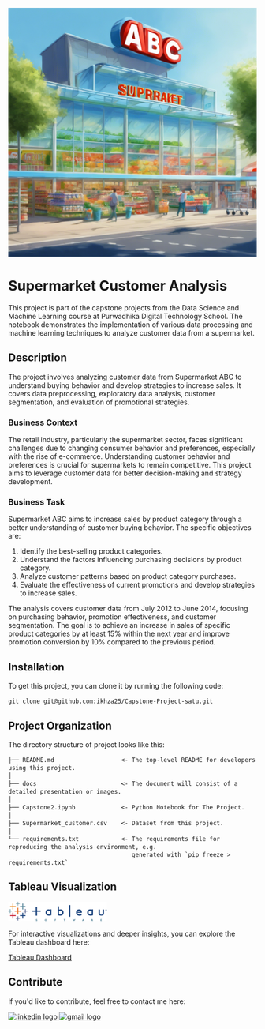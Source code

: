 ﻿﻿![Header](./docs/6b32bc16d757ed3abd92e3896dab5451f482ba3d4e8e98266de3104ba6bfac38.jpg)

# Supermarket Customer Analysis

This project is part of the capstone projects from the Data Science and Machine Learning course at Purwadhika Digital Technology School. The notebook demonstrates the implementation of various data processing and machine learning techniques to analyze customer data from a supermarket.

## Description

The project involves analyzing customer data from Supermarket ABC to understand buying behavior and develop strategies to increase sales. It covers data preprocessing, exploratory data analysis, customer segmentation, and evaluation of promotional strategies.


### Business Context

The retail industry, particularly the supermarket sector, faces significant challenges due to changing consumer behavior and preferences, especially with the rise of e-commerce. Understanding customer behavior and preferences is crucial for supermarkets to remain competitive. This project aims to leverage customer data for better decision-making and strategy development.

### Business Task

Supermarket ABC aims to increase sales by product category through a better understanding of customer buying behavior. The specific objectives are:
1. Identify the best-selling product categories.
2. Understand the factors influencing purchasing decisions by product category.
3. Analyze customer patterns based on product category purchases.
4. Evaluate the effectiveness of current promotions and develop strategies to increase sales.

The analysis covers customer data from July 2012 to June 2014, focusing on purchasing behavior, promotion effectiveness, and customer segmentation. The goal is to achieve an increase in sales of specific product categories by at least 15% within the next year and improve promotion conversion by 10% compared to the previous period.

## Installation

To get this project, you can clone it by running the following code:

    git clone git@github.com:ikhza25/Capstone-Project-satu.git

## Project Organization

The directory structure of project looks like this:

    ├── README.md                   <- The top-level README for developers using this project.
    │
    ├── docs                        <- The document will consist of a detailed presentation or images.
    │
    ├── Capstone2.ipynb             <- Python Notebook for The Project.
    │
    ├── Supermarket_customer.csv    <- Dataset from this project.
    │
    └── requirements.txt            <- The requirements file for reproducing the analysis environment, e.g.
                                       generated with `pip freeze > requirements.txt`
                                       

## Tableau Visualization


<img src="./docs/pngwing.com.png" alt="Data Icon" style="width: 200px; height: auto;"/>


For interactive visualizations and deeper insights, you can explore the Tableau dashboard here:

<a href="https://public.tableau.com/views/SupermarketCustomerDashboard_17227984570880/SupermarketCustomerDashboardMenu?:language=en-US&:sid=&:redirect=auth&:display_count=n&:origin=viz_share_link">Tableau Dashboard</a>


## Contribute

If you'd like to contribute, feel free to contact me here:

<a href="https://www.linkedin.com/in/ikhzasyafamuis/" target="_blank">
    <img src="https://raw.githubusercontent.com/maurodesouza/profile-readme-generator/master/src/assets/icons/social/linkedin/default.svg" width="52" height="40" alt="linkedin logo"/>
  </a>
  <a href="mailto:ikhza25@gmail.com" target="_blank">
    <img src="https://raw.githubusercontent.com/maurodesouza/profile-readme-generator/master/src/assets/icons/social/gmail/default.svg"  width="52" height="40" alt="gmail logo"/>
  </a>
